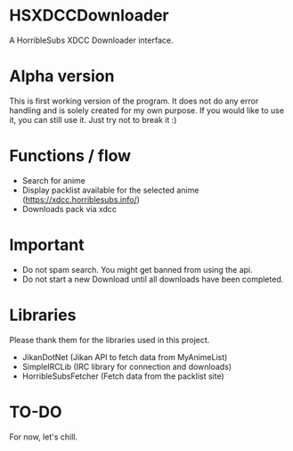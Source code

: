 # HSXDCCDownloader
 A HorribleSubs XDCC Downloader interface.

# Alpha version
 This is first working version of the program. It does not do any error handling and is solely created for my own purpose. If you would like to use it, you can still use it. Just try not to break it :)

# Functions / flow
 - Search for anime
 - Display packlist available for the selected anime (https://xdcc.horriblesubs.info/)
 - Downloads pack via xdcc

# Important 
 - Do not spam search. You might get banned from using the api.
 - Do not start a new Download until all downloads have been completed. 

# Libraries 
 Please thank them for the libraries used in this project.
 - JikanDotNet (Jikan API to fetch data from MyAnimeList)
 - SimpleIRCLib (IRC library for connection and downloads)
 - HorribleSubsFetcher (Fetch data from the packlist site)

# TO-DO
 For now, let's chill.
